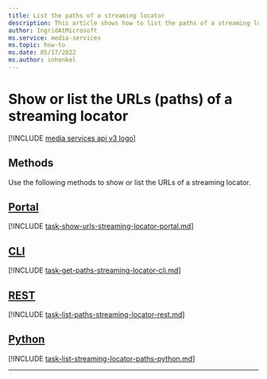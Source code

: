 ```yaml
---
title: List the paths of a streaming locator
description: This article shows how to list the paths of a streaming locator.
author: IngridAtMicrosoft
ms.service: media-services
ms.topic: how-to
ms.date: 05/17/2022
ms.author: inhenkel
---
```


# Show or list the URLs (paths) of a streaming locator

[!INCLUDE [media services api v3 logo](./includes/v3-hr.md)]

## Methods

Use the following methods to show or list the URLs of a streaming locator.

## [Portal](#tab/portal/)

[!INCLUDE [task-show-urls-streaming-locator-portal.md](./includes/task-show-urls-streaming-locator-portal.md)]

## [CLI](#tab/cli/)

[!INCLUDE [task-get-paths-streaming-locator-cli.md](./includes/task-get-paths-streaming-locator-cli.md)]

## [REST](#tab/rest/)

[!INCLUDE [task-list-paths-streaming-locator-rest.md](./includes/task-list-paths-streaming-locator-rest.md)]

## [Python](#tab/python/)

[!INCLUDE [task-list-streaming-locator-paths-python.md](./includes/task-list-streaming-locator-paths-python.md)]

---
